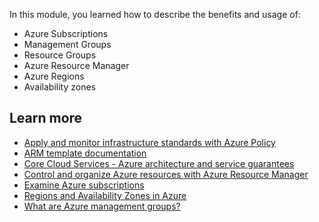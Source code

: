 In this module, you learned how to describe the benefits and usage of:

- Azure Subscriptions
- Management Groups
- Resource Groups
- Azure Resource Manager
- Azure Regions
- Availability zones

## Learn more

- [Apply and monitor infrastructure standards with Azure Policy](https://docs.microsoft.com/learn/modules/intro-to-governance/)
- [ARM template documentation](https://docs.microsoft.com/azure/azure-resource-manager/templates/)
- [Core Cloud Services - Azure architecture and service guarantees](https://docs.microsoft.com/learn/modules/explore-azure-infrastructure/)
- [Control and organize Azure resources with Azure Resource Manager](https://docs.microsoft.com/learn/modules/control-and-organize-with-azure-resource-manager/)
- [Examine Azure subscriptions](https://docs.microsoft.com/learn/modules/examine-azure-subscriptions/)
- [Regions and Availability Zones in Azure](https://docs.microsoft.com/azure/availability-zones/az-overview)
- [What are Azure management groups?](https://docs.microsoft.com/azure/governance/management-groups/overview)
